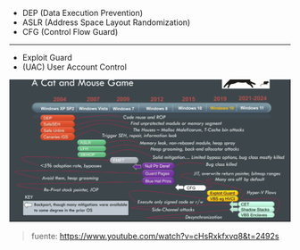 - DEP (Data Execution Prevention)
- ASLR (Address Space Layout Randomization)
- CFG (Control Flow Guard)

---


- Exploit Guard
- (UAC) User Account Control 

![alt text](./OffByOneSecurity.png)

> fuente: https://www.youtube.com/watch?v=cHsRxkfxvq8&t=2492s
